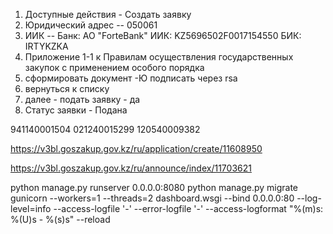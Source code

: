 1. Доступные действия - Создать заявку 
2. Юридический адрес -- 050061  
3. ИИК -- Банк: АО "ForteBank" ИИК: KZ5696502F0017154550 БИК: IRTYKZKA 
4. Приложение 1-1 к Правилам осуществления государственных закупок с применением особого порядка   
5. сформировать документ -Ю подписать через rsa
6. вернуться к списку
7. далее - подать заявку - да
8. Статус заявки - Подана                         

941140001504
021240015299
120540009382

https://v3bl.goszakup.gov.kz/ru/application/create/11608950

https://v3bl.goszakup.gov.kz/ru/announce/index/11703621


python manage.py runserver 0.0.0.0:8080
python manage.py migrate
gunicorn --workers=1 --threads=2 dashboard.wsgi --bind 0.0.0.0:80 --log-level=info --access-logfile '-' --error-logfile '-' --access-logformat "%(m)s: %(U)s - %(s)s" --reload
